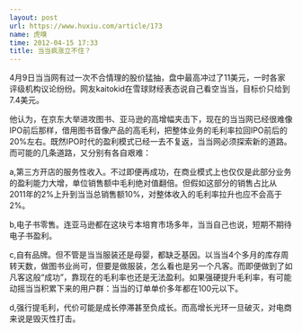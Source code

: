 ```yaml
---
layout: post
url: https://www.huxiu.com/article/173
name: 虎嗅
time: 2012-04-15 17:33
title: 当当疯涨立不住？
---
```

4月9日当当网有过一次不合情理的股价猛抽，盘中最高冲过了11美元，一时各家评级机构议论纷纷。网友kaitokid在雪球财经表态说自己看空当当，目标价只给到7.4美元。

他认为，在京东大举进攻图书、亚马逊的高增幅夹击下，现在的当当网已经很难像IPO前后那样，借用图书音像产品的高毛利，把整体业务的毛利率拉回IPO前后的20%左右。既然IPO时代的盈利模式已经一去不复返，当当网必须探索新的道路。而可能的几条道路，又分别有各自艰难：

a,第三方开店的服务性收入。不过即便再成功，在商业模式上也仅仅是此部分业务的盈利能力大增，单位销售额中毛利绝对值翻倍。但假如这部分的销售占比从2011年的2%上升到当当总销售额10%，对整体收入的毛利率拉升也应不会高于2%。

b,电子书零售。连亚马逊都在这块亏本培育市场多年，当当自己也说，短期不期待电子书盈利。

c,自有品牌。但不管是当当服装还是母婴，都缺乏基因。以当当4个多月的库存周转天数，做图书业尚可，但要是做服装，怎么看也是另一个凡客。而即便做到了如凡客这般“成功”，靠现在的毛利率也还是无法盈利。如果强硬提升毛利率，有可能动摇当当积累下来的用户群：当当的订单单价多年都在100元以下。

d,强行提毛利，代价可能是成长停滞甚至负成长。而高增长光环一旦破灭，对电商来说是毁灭性打击。

